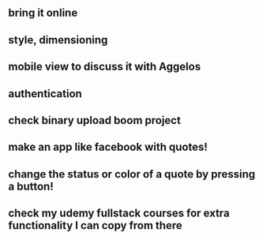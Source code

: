
## bring it online
## style, dimensioning
## mobile view to discuss it with Aggelos

## authentication
## check binary upload boom project
## make an app like facebook with quotes!
## change the status or color of a quote by pressing a button!

## check my udemy fullstack courses for extra functionality I can copy from there